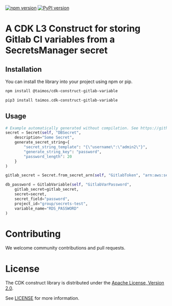 [![npm version](https://badge.fury.io/js/%40taimos%2Fcdk-construct-gitlab-variable.svg)](https://badge.fury.io/js/%40taimos%2Fcdk-construct-gitlab-variable)
[![PyPI version](https://badge.fury.io/py/taimos.cdk-construct-gitlab-variable.svg)](https://badge.fury.io/py/taimos.cdk-construct-gitlab-variable)

# A CDK L3 Construct for storing Gitlab CI variables from a SecretsManager secret

## Installation

You can install the library into your project using npm or pip.

```bash
npm install @taimos/cdk-construct-gitlab-variable

pip3 install taimos.cdk-construct-gitlab-variable
```

## Usage

```python
# Example automatically generated without compilation. See https://github.com/aws/jsii/issues/826
secret = Secret(self, "DBSecret",
    description="Some Secret",
    generate_secret_string={
        "secret_string_template": "{\"username\":\"admin2\"}",
        "generate_string_key": "password",
        "password_length": 20
    }
)

gitlab_secret = Secret.from_secret_arn(self, "GitlabToken", "arn:aws:secretsmanager:eu-central-1:123456789012:secret:GitlabToken-abcde")

db_password = GitlabVariable(self, "GitlabVarPassword",
    gitlab_secret=gitlab_secret,
    secret=secret,
    secret_field="password",
    project_id="group/secrets-test",
    variable_name="RDS_PASSWORD"
)
```

# Contributing

We welcome community contributions and pull requests.

# License

The CDK construct library is distributed under the [Apache License, Version 2.0](https://www.apache.org/licenses/LICENSE-2.0).

See [LICENSE](./LICENSE) for more information.
